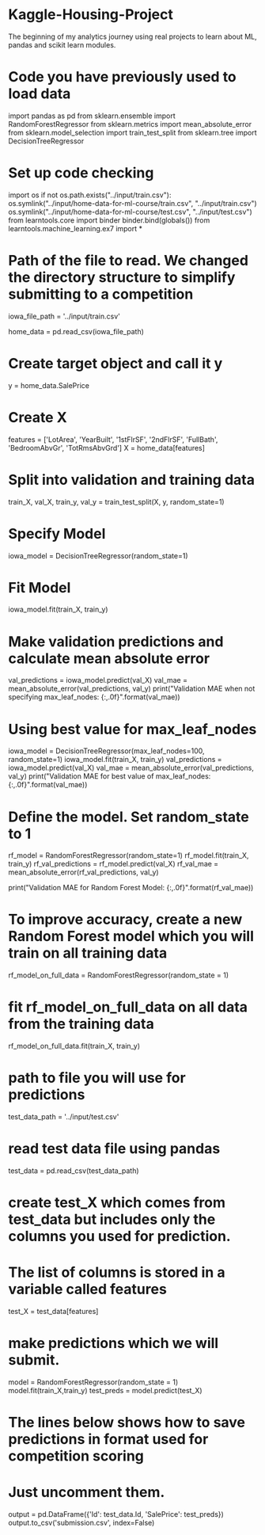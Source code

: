 # Kaggle-Housing-Project
The beginning of my analytics journey using real projects to learn about ML, pandas and scikit learn modules.

# Code you have previously used to load data
import pandas as pd
from sklearn.ensemble import RandomForestRegressor
from sklearn.metrics import mean_absolute_error
from sklearn.model_selection import train_test_split
from sklearn.tree import DecisionTreeRegressor

# Set up code checking
import os
if not os.path.exists("../input/train.csv"):
    os.symlink("../input/home-data-for-ml-course/train.csv", "../input/train.csv")  
    os.symlink("../input/home-data-for-ml-course/test.csv", "../input/test.csv") 
from learntools.core import binder
binder.bind(globals())
from learntools.machine_learning.ex7 import *

# Path of the file to read. We changed the directory structure to simplify submitting to a competition
iowa_file_path = '../input/train.csv'

home_data = pd.read_csv(iowa_file_path)
# Create target object and call it y
y = home_data.SalePrice
# Create X
features = ['LotArea', 'YearBuilt', '1stFlrSF', '2ndFlrSF', 'FullBath', 'BedroomAbvGr', 'TotRmsAbvGrd']
X = home_data[features]

# Split into validation and training data
train_X, val_X, train_y, val_y = train_test_split(X, y, random_state=1)

# Specify Model
iowa_model = DecisionTreeRegressor(random_state=1)
# Fit Model
iowa_model.fit(train_X, train_y)

# Make validation predictions and calculate mean absolute error
val_predictions = iowa_model.predict(val_X)
val_mae = mean_absolute_error(val_predictions, val_y)
print("Validation MAE when not specifying max_leaf_nodes: {:,.0f}".format(val_mae))

# Using best value for max_leaf_nodes
iowa_model = DecisionTreeRegressor(max_leaf_nodes=100, random_state=1)
iowa_model.fit(train_X, train_y)
val_predictions = iowa_model.predict(val_X)
val_mae = mean_absolute_error(val_predictions, val_y)
print("Validation MAE for best value of max_leaf_nodes: {:,.0f}".format(val_mae))

# Define the model. Set random_state to 1
rf_model = RandomForestRegressor(random_state=1)
rf_model.fit(train_X, train_y)
rf_val_predictions = rf_model.predict(val_X)
rf_val_mae = mean_absolute_error(rf_val_predictions, val_y)

print("Validation MAE for Random Forest Model: {:,.0f}".format(rf_val_mae))

# To improve accuracy, create a new Random Forest model which you will train on all training data
rf_model_on_full_data = RandomForestRegressor(random_state = 1)

# fit rf_model_on_full_data on all data from the training data
rf_model_on_full_data.fit(train_X, train_y)

# path to file you will use for predictions
test_data_path = '../input/test.csv'

# read test data file using pandas
test_data = pd.read_csv(test_data_path)

# create test_X which comes from test_data but includes only the columns you used for prediction.
# The list of columns is stored in a variable called features
test_X = test_data[features]

# make predictions which we will submit. 
model = RandomForestRegressor(random_state = 1)
model.fit(train_X,train_y)
test_preds = model.predict(test_X)

# The lines below shows how to save predictions in format used for competition scoring
# Just uncomment them.

output = pd.DataFrame({'Id': test_data.Id,
                       'SalePrice': test_preds})
output.to_csv('submission.csv', index=False)
